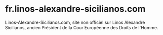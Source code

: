 # fr.linos-alexandre-sicilianos.com
Linos-Alexandre-Sicilianos.com, site non officiel sur Linos Alexandre Sicilianos, ancien Président de la Cour Européenne des Droits de l'Homme.
